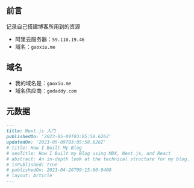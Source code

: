 

## 前言

记录自己搭建博客所用到的资源

- 阿里云服务器：`59.110.19.46`
- 域名：`gaoxiu.me`

## 域名

- 我的域名是：`gaoxiu.me`
- 域名供应商：`godaddy.com`

## 元数据

```md
---
title: Next.js 入门
publishedOn: '2023-05-09T03:05:58.626Z'
updatedOn: '2023-05-09T03:05:58.626Z'
# title: How I Built My Blog
# seoTitle: How I Built my Blog using MDX, Next.js, and React
# abstract: An in-depth look at the technical structure for my blog.
# isPublished: true
# publishedOn: 2021-04-20T09:15:00-0400
# layout: Article
---
```



















